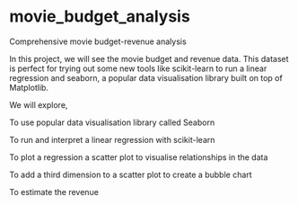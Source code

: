 # movie_budget_analysis
Comprehensive movie budget-revenue analysis

In this project, we will see the movie budget and revenue data. This dataset is perfect for trying out some new tools like scikit-learn to run a linear regression and seaborn, a popular data visualisation library built on top of Matplotlib. 

We will explore,

To use popular data visualisation library called Seaborn

To run and interpret a linear regression with scikit-learn

To plot a regression a scatter plot to visualise relationships in the data

To add a third dimension to a scatter plot to create a bubble chart

To estimate the revenue 
